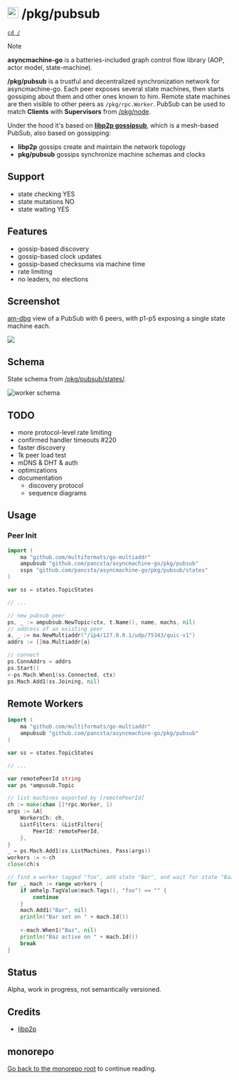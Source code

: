 # <img src="https://pancsta.github.io/assets/asyncmachine-go/logo.png" height="25"/> /pkg/pubsub

[`cd /`](/README.md)

> [!NOTE]
> **asyncmachine-go** is a batteries-included graph control flow library (AOP, actor model, state-machine).

**/pkg/pubsub** is a trustful and decentralized synchronization network for asyncmachine-go. Each peer exposes several state
machines, then starts gossiping about them and other ones known to him. Remote state machines are then visible to other
peers as `/pkg/rpc.Worker`. PubSub can be used to match **Clients** with **Supervisors** from [/pkg/node](/pkg/node/README.md).

Under the hood it's based on [**libp2p gossipsub**](https://github.com/libp2p/go-libp2p-pubsub), which is a mesh-based
PubSub, also based on gossipping:

- **libp2p** gossips create and maintain the network topology
- **pkg/pubsub** gossips synchronize machine schemas and clocks

## Support

- state checking YES
- state mutations NO
- state waiting YES

## Features

- gossip-based discovery
- gossip-based clock updates
- gossip-based checksums via machine time
- rate limiting
- no leaders, no elections

## Screenshot

[am-dbg](/tools/cmd/am-dbg/README.md) view of a PubSub with 6 peers, with p1-p5 exposing a single state machine each.

![](https://pancsta.github.io/assets/asyncmachine-go/am-dbg/pubsub.png)

## Schema

State schema from [/pkg/pubsub/states/](/pkg/pubsub/states/ss_topic.go).

![worker schema](https://pancsta.github.io/assets/asyncmachine-go/schemas/pubsub.svg)

## TODO

- more protocol-level rate limiting
- confirmed handler timeouts #220
- faster discovery
- 1k peer load test
- mDNS & DHT & auth
- optimizations
- documentation
  - discovery protocol
  - sequence diagrams

## Usage

### Peer Init

```go
import (
    ma "github.com/multiformats/go-multiaddr"
    ampubsub "github.com/pancsta/asyncmachine-go/pkg/pubsub"
    ssps "github.com/pancsta/asyncmachine-go/pkg/pubsub/states"
)

var ss = states.TopicStates

// ...

// new pubsub peer
ps, _ := ampubsub.NewTopic(ctx, t.Name(), name, machs, nil)
// address of an existing peer
a, _ := ma.NewMultiaddr("/ip4/127.0.0.1/udp/75343/quic-v1")
addrs := []ma.Multiaddr{a}

// connect
ps.ConnAddrs = addrs
ps.Start()
<-ps.Mach.When1(ss.Connected, ctx)
ps.Mach.Add1(ss.Joining, nil)
```

## Remote Workers

```go
import (
    ma "github.com/multiformats/go-multiaddr"
    ampubsub "github.com/pancsta/asyncmachine-go/pkg/pubsub"
)

var ss = states.TopicStates

// ...

var remotePeerId string
var ps *ampusub.Topic

// list machines exported by [remotePeerId]
ch := make(chan []*rpc.Worker, 1)
args := &A{
    WorkersCh: ch,
    ListFilters: &ListFilters{
        PeerId: remotePeerId,
    },
}
_ = ps.Mach.Add1(ss.ListMachines, Pass(args))
workers := <-ch
close(ch)s

// find a worker tagged "foo", add state "Bar", and wait for state "Baz"
for _, mach := range workers {
    if amhelp.TagValue(mach.Tags(), "foo") == "" {
        continue
    }
    mach.Add1("Bar", nil)
    println("Bar set on " + mach.Id())
    
    <-mach.When1("Baz", nil)
    println("Baz active on " + mach.Id())
    break
}
```

## Status

Alpha, work in progress, not semantically versioned.

## Credits

- [libp2p](https://libp2p.io/)

## monorepo

[Go back to the monorepo root](/README.md) to continue reading.
